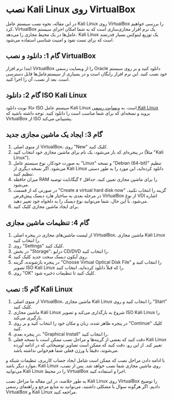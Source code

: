# نصب Kali Linux روی VirtualBox

در این مقاله، نحوه نصب سیستم عامل Kali Linux روی VirtualBox را بررسی خواهیم کرد. VirtualBox یک نرم افزار مجازی‌سازی است که به شما امکان اجرای سیستم عامل‌ها در یک محیط مجازی را می‌دهد. Kali Linux یک توزیع لینوکس بسیار قدرتمند است که برای تست نفوذ و امنیت شناسی استفاده می‌شود.

## گام 1: دانلود و نصب VirtualBox
ابتدا نرم افزار VirtualBox را از وبسایت رسمی Oracle دانلود کنید و بر روی سیستم خود نصب کنید. این نرم افزار رایگان است و در بسیاری از سیستم‌عامل‌ها قابل دسترسی است. بعد از نصب، آن را اجرا کنید.

## گام 2: دانلود ISO Kali Linux
حالا نوبت دانلود ISO سیستم عامل Kali Linux است. به [وبسایت رسمی Kali Linux](https://www.kali.org/downloads/) بروید و نسخه‌ای که برای شما مناسب است را دانلود کنید. توجه داشته باشید که VirtualBox از ISO پشتیبانی می‌کند.

## گام 3: ایجاد یک ماشین مجازی جدید
1. از منوی اصلی VirtualBox، روی "New" کلیک کنید.
2. در پنجره‌ای که باز می‌شود، یک نام برای ماشین مجازی خود انتخاب کنید (مثلاً "Kali Linux").
3. به صورت خودکار، نوع سیستم عامل "Linux" و نسخه "Debian (64-bit)" تنظیم می‌شود. اگر نسخه دیگری از Kali Linux دانلود کرده‌اید، این مورد را به طور دستی تنظیم کنید.
4. میزان حافظه RAM را برای ماشین مجازی تعیین کنید. حداقل ۲ گیگابایت توصیه می‌شود.
5. در صورتی که از قسمت "Create a virtual hard disk now" گزینه را انتخاب نکنید، در مرحله بعدی به ساختار هارد دیسک پیش‌فرض VirtualBox از نوع VDI اشاره می‌شود. با این حال، شما می‌توانید نوع دیسک را به دلخواه خود تغییر دهید.
6. برای ایجاد ماشین مجازی کلیک کنید.

## گام 4: تنظیمات ماشین مجازی
1. از لیست ماشین‌های مجازی در پنجره اصلی VirtualBox، ماشین مجازی Kali Linux را انتخاب کنید.
2. روی "Settings" کلیک کنید.
3. در بخش "Storage"، درایو CD/DVD را انتخاب کنید.
4. روی آیکون دیسک سخت جدید کلیک کنید.
5. در پنجره بازشونده، گزینه "Choose Virtual Optical Disk File" را انتخاب کنید و تصویر ISO Kali Linux را که قبلاً دانلود کرده‌اید، انتخاب کنید.
6. روی "OK" کلیک کنید تا تنظیمات ذخیره شود.

## گام 5: نصب Kali Linux
1. از منوی اصلی VirtualBox، ماشین مجازی Kali Linux را انتخاب کنید و روی "Start" کلیک کنید.
2. ماشین مجازی Kali Linux شروع به بارگذاری می‌کند و تصویر ISO Kali Linux را بارگیری می‌کند.
3. در پنجره ظاهر شده، زبان و مکان خود را انتخاب کنید و بر روی "Continue" کلیک کنید.
4. در پنجره بعدی، "Graphical Install" را انتخاب کنید.
5. دقت کنید که بعضی از گزینه‌ها و مراحل نصب ممکن است با نسخه فعلی Kali Linux تغییر کند. از این رو، دقت کنید که ممکن است تصاویر توضیحاتی که در ادامه آورده می‌شوند، دقیقاً با ورژن فعلی شما هم‌خوانی نداشته باشد.

با ادامه دادن مراحل نصب که ممکن است شامل ایجاد حساب کاربری، تنظیمات شبکه و موارد دیگر باشد، Kali Linux روی ماشین مجازی شما نصب خواهد شد. پس از نصب، می‌توانید Kali Linux را در محیط VirtualBox اجرا و استفاده کنید.

به طور خلاصه، در این مقاله ما مراحل نصب Kali Linux روی VirtualBox را توضیح دادیم. اگر هرگونه سوال یا مشکلی داشتید، می‌توانید به منابع مرجع و راهنمای رسمی VirtualBox و Kali Linux مراجعه کنید.